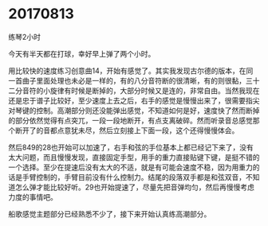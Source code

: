 # 20170813

练琴2小时

今天有半天都在打球，幸好早上弹了两个小时。

用比较快的速度练习创意曲14，开始有感觉了。其实我发现古尔德的版本，在同一首曲子里面处理也未必是一样的，有的八分音符断的很清晰，有的则很黏，三十二分音符的小旋律有时候是断掉的，大部分时候又是连的，非常自由。当然我现在还是忠于谱子比较好，至少速度上去之后，右手的感觉是慢慢出来了，很需要指尖对琴键的控制。高潮部分则还没能弹出感觉，不知道如何是好，速度快了然而断掉的部分依然觉得有点突兀，一段一段地断开，有点支离破碎。然而听录音总感觉那个断开了的音都点意犹未尽，然后立刻接上下面一段，这个还得慢慢体会。

然后849的28也开始可以加速了，右手和弦的手位基本上都已经记下来了，没有太大问题，而且慢慢发现，直接固定手型，用手的重力直接贴键下键，是挺不错的一个选择。至少在提速后没有太大的不适，就是有可能会速度不稳，因为用重力的话是手臂控制的，手臂目前没有什么控制力。结尾的段落双手都是和弦双音，不知道怎么弹才能比较好听。29也开始提速了，尽量先把音弹均匀，然后再慢慢考虑力度的事情吧。

船歌感觉主题部分已经熟悉不少了，接下来开始认真练高潮部分。
